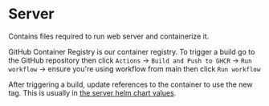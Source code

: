 
# Server

Contains files required to run web server and containerize it.

GitHub Container Registry is our container registry. To trigger a build go to the GitHub repository then click `Actions` -> `Build and Push to GHCR` -> `Run workflow` -> ensure you're using workflow from main then click `Run workflow`

After triggering a build, update references to the container to use the new tag. This is usually in [the server helm chart values](../charts/server/values.yaml).